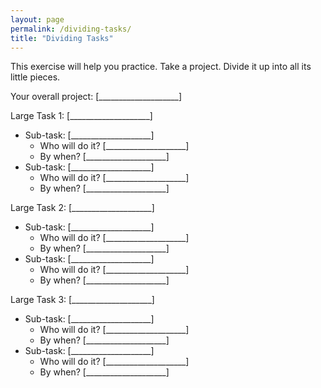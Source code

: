 ```yaml
---
layout: page
permalink: /dividing-tasks/
title: "Dividing Tasks"
---
```


This exercise will help you practice.
Take a project.
Divide it up into all its little pieces.

Your overall project: [____________________]

Large Task 1: [____________________]

*   Sub-task: [____________________]
    *   Who will do it? [____________________]
    *   By when? [____________________]
*   Sub-task: [____________________]
    *   Who will do it? [____________________]
    *   By when? [____________________]

Large Task 2: [____________________]

*   Sub-task: [____________________]
    *   Who will do it? [____________________]
    *   By when? [____________________]
*   Sub-task: [____________________]
    *   Who will do it? [____________________]
    *   By when? [____________________]

Large Task 3: [____________________]

*   Sub-task: [____________________]
    *   Who will do it? [____________________]
    *   By when? [____________________]
*   Sub-task: [____________________]
    *   Who will do it? [____________________]
    *   By when? [____________________]
